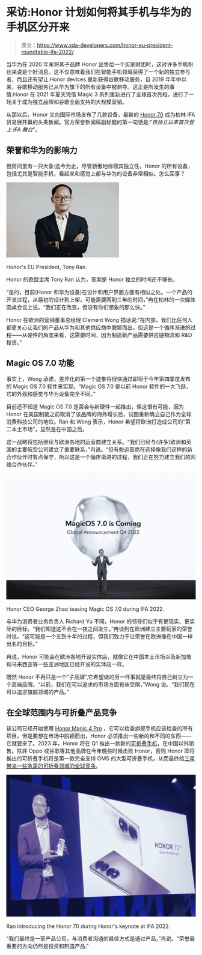 # 采访:Honor 计划如何将其手机与华为的手机区分开来

> 原文：<https://www.xda-developers.com/honor-eu-president-roundtable-ifa-2022/>

当华为在 2020 年末将其子品牌 Honor 出售给一个买家财团时，这对许多手机粉丝来说是个好消息。这不仅意味着我们在智能手机领域获得了一个新的独立参与者，而且还有望让 Honor devices 重新获得谷歌移动服务，自 2019 年年中以来，谷歌移动服务已从华为旗下的所有设备中被剥夺。这正是所发生的事情:Honor 在 2021 年夏天凭借 Magic 3 系列重新进行了全球首次亮相，进行了一场关于成为独立品牌和谷歌全面支持的大规模营销。

从那以后，Honor 又向国际市场发布了几款设备，最新的 [Honor 70](https://www.xda-developers.com/honor-70-review/) 成为柏林 IFA 贸易展开幕的头条新闻。官方荣誉新闻稿副标题的第一句话是:“*自独立以来首次登上 IFA 舞台*”。

## 荣誉和华为的影响力

但房间里有一只大象:迄今为止，尽管骄傲地标榜其独立性，Honor 的所有设备，包括尤其是智能手机，看起来和感觉上都与华为的设备非常相似。怎么回事？

 <picture>![Honor EU president Tony Ran](img/4f51742e502ae279f1e62d90015628de.png)</picture> 

Honor's EU President, Tony Ran.

Honor 的欧盟主席 Tony Ran 认为，答案是 Honor 独立的时间还不够长。

“是的，目前(Honor 和华为设备)在设计和用户界面方面有相似之处。一个产品的开发过程，从最初的设计到上架，可能需要两到三年的时间，”冉在柏林的一次媒体圆桌会议上说。“我们正在改变，但没有你们想象的那么快。”

Honor 在欧洲的营销董事总经理 Clement Wong 插话说:“在内部，我们比任何人都更关心让我们的产品从华为和其他供应商中脱颖而出。但这是一个循序渐进的过程——从硬件的角度来看，这需要时间，因为制造新产品需要供应链物流和 R&D 投资。”

## Magic OS 7.0 功能

事实上，Wong 承诺，差异化的第一个迹象将很快通过即将于今年第四季度发布的 Magic OS 7.0 软件来实现。“Magic OS 7.0 是以前 Honor 软件的一大飞跃，它的外观和感觉与华为设备完全不同。”

目前还不知道 Magic OS 7.0 是否会与新硬件一起推出，但这很有可能，因为 Honor 在美国制裁之前取消了该品牌的海外增长后，试图重新确立自己作为全球消费科技公司的地位。Ran 和 Wong 表示，Honor 希望将欧洲打造成公司的“第二本土市场”，显然是在中国之后。

这一战略将包括继续与欧洲各地的运营商建立关系。“我们已经与(许多)欧洲和英国的主要航空公司建立了重要联系，”冉说。“但有些运营商在选择像我们这样的新合作伙伴时有点保守，所以这是一个循序渐进的过程，我们正在努力建立我们的网络合作伙伴。”

 <picture>![](img/fcb2e32bc92285b806bff18e54bf161b.png)</picture> 

Honor CEO George Zhao teasing Magic OS 7.0 during IFA 2022.

与华为消费者业务负责人 Richard Yu 不同，Honor 的领导们似乎有更现实、更实际的目标。“我们知道这不会在一夜之间发生，”冉谈到在欧洲建立主要玩家的荣誉时说。“这可能是一个五到十年的过程，但我们致力于让荣誉在欧洲像在中国一样出名的目标。”

冉说，Honor 可能会在欧洲各地开设实体店，就像它在中国本土市场以及新加坡和马来西亚等一些亚洲地区已经开设的实体店一样。

既然 Honor 不再只是一个“子品牌”,它希望做的另一件事就是最终将自己树立为一个高端品牌。“以前，我们在可以追求的市场方面有些受限，”Wong 说。“我们现在可以追求旗舰领域的产品。”

## 在全球范围内与可折叠产品竞争

该公司已经开始使用 [Honor Magic 4 Pro](https://www.xda-developers.com/honor-magic-4-pro-review/) ，它可以检查旗舰手机应该检查的所有项目。但是要想在市场中脱颖而出，Honor 必须推出一些新的和不同的东西——它就要来了。2023 年，Honor 将在 Q1 推出一款新的[可折叠手机](https://www.xda-developers.com/best-foldable-phones/)，在中国以外销售。除非 Oppo 或谷歌等其他品牌在今年晚些时候击败 Honor，否则 Honor 即将推出的可折叠手机将是第一款完全支持 GMS 的大型可折叠手机，从而最终给[三星带来一些急需的可折叠领域的全球竞争](https://www.xda-developers.com/samsung-needs-global-foldable-competition-editorial/)。

 <picture>![Honor EU president Tony Ran](img/a13a6e33fdc3834fa72732d3f89d6475.png)</picture> 

Ran introducing the Honor 70 during Honor's keynote at IFA 2022.

“我们最终是一家产品公司，与消费者沟通的最佳方式是通过产品，”冉说。"荣誉最重要的方向仍然是投资和制造产品."